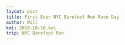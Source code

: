 ```yaml
---
layout: post
title: First Ever NYC Barefoot Run Race Day
author: Will
kml: 2010-10-10.kml
trip: NYC Barefoot Run
---
```


